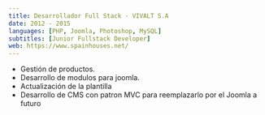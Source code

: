 ```yaml
---
title: Desarrollador Full Stack · VIVALT S.A
date: 2012 - 2015
languages: [PHP, Joomla, Photoshop, MySQL]
subtitles: [Junior Fullstack Developer]
web: https://www.spainhouses.net/
---
```

- Gestión de productos.
- Desarrollo de modulos para joomla.
- Actualización de la plantilla
- Desarrollo de CMS con patron MVC para reemplazarlo por el Joomla a futuro